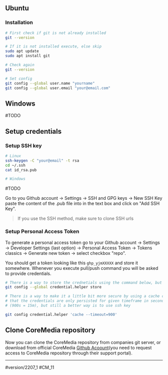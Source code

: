
## Ubuntu

### Installation

```bash
# First check if git is not already installed
git --version

# If it is not installed execute, else skip
sudo apt update
sudo apt install git

# Check again
git --version

# Set config
git config --global user.name "yourname"
git config --global user.email "your@email.com"
```

## Windows

#TODO 

## Setup credentials

### Setup SSH key

```bash
# Linux
ssh-keygen -C "your@email" -t rsa
cd ~/.ssh
cat id_rsa.pub

# Windows 

```  
#TODO

Go to you Github account -> Settings → SSH and GPG keys → New SSH Key paste the content of the .pub file into in the text box and click on "Add SSH Key".

> If you use the SSH method, make sure to clone SSH urls

### Setup Personal Access Token

To generate a personal access token go to your Github account -> Settings -> Developer Settings (last option) -> Personal Access Token -> Tokens classics -> Generate new token -> select checkbox "repo".

You should get a token looking like this `ghp_yjmXXXXX` and store it somewhere. Whenever you execute pull/push command you will be asked to provide credentials. 

```bash
# There is a way to store the crednetials using the command below, but this will # store the credentials as plain text
git config --global credential.helper store

# There is a way to make it a little bit more secure by using a cache command so
# that the credentials are only persisted for given timeframe in seconds 
# (900s = 15m), but still a better way is to use ssh key

git config credential.helper 'cache --timeout=900'
```

## Clone CoreMedia repository

Now you can clone the CoreMedia repository from companies git server, or download from official CoreMedia [Github Acoount](https://github.com/CoreMedia)(you need to request access to CoreMedia repository through their support portal).


---
#version/2207_1 #CM_11
